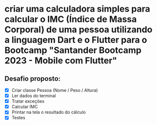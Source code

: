 # criar uma calculadora simples para calcular o IMC (Índice de Massa Corporal) de uma pessoa utilizando a linguagem Dart e o Flutter para o Bootcamp "Santander Bootcamp 2023 - Mobile com Flutter"

## Desafio proposto:
- [x] Criar classe Pessoa (Nome / Peso / Altura)​
- [x] Ler dados do terminal​
- [x] Tratar exceções​
- [x] Calcular IMC ​
- [x] Printar na tela o resultado do cálculo​
- [x] Testes​

